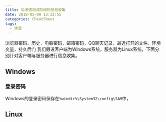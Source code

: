 ```yaml
---
title: 后渗透测试阶段的信息收集
date: 2018-05-09 13:32:55
categories: CheatSheet
tags:
  - 渗透
---
```


浏览器密码、历史，电脑密码，邮箱密码，QQ聊天记录，最近打开的文件，环境变量，持久后门
我们假设客户端为Windows系统，服务器为Linux系统，下面分别针对客户端与服务器进行信息收集。

## Windows

### 登录密码

Windows的登录密码保存在`%windir%\System32\config\SAM`中，

## Linux
